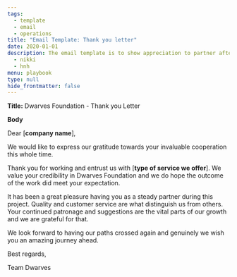```yaml
---
tags: 
  - template
  - email
  - operations
title: "Email Template: Thank you letter"
date: 2020-01-01
description: The email template is to show appreciation to partner after the project closed. 
  - nikki
  - hnh
menu: playbook
type: null
hide_frontmatter: false
---
```


**Title:** Dwarves Foundation - Thank you Letter

**Body**

Dear [**company name**],

We would like to express our gratitude towards your invaluable cooperation this whole time.

Thank you for working and entrust us with [**type of service we offer**]. We value your credibility in Dwarves Foundation and we do hope the outcome of the work did meet your expectation.

It has been a great pleasure having you as a steady partner during this project. Quality and customer service are what distinguish us from others. Your continued patronage and suggestions are the vital parts of our growth and we are grateful for that.

We look forward to having our paths crossed again and genuinely we wish you an amazing journey ahead.

Best regards,

Team Dwarves
